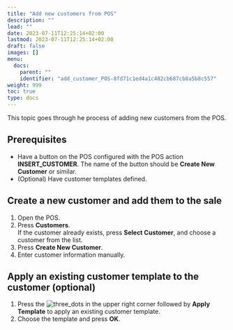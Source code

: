 ```yaml
---
title: "Add new customers from POS"
description: ""
lead: ""
date: 2023-07-11T12:25:14+02:00
lastmod: 2023-07-11T12:25:14+02:00
draft: false
images: []
menu:
  docs:
    parent: ""
    identifier: "add_customer_POS-8fd71c1ed4a1c482cb687cb8a5b8c557"
weight: 999
toc: true
type: docs
---
```


This topic goes through he process of adding new customers from the POS. 

## Prerequisites

- Have a button on the POS configured with the POS action **INSERT_CUSTOMER**. The name of the button should be **Create New Customer** or similar. 
- (Optional) Have customer templates defined.

## Create a new customer and add them to the sale

1. Open the POS.
2. Press **Customers**.    
   If the customer already exists, press **Select Customer**, and choose a customer from the list. 
3. Press **Create New Customer**.
4. Enter customer information manually.     

## Apply an existing customer template to the customer (optional)

1. Press the ![three_dots](three_dots.PNG) in the upper right corner followed by **Apply Template** to apply an existing customer template. 
2. Choose the template and press **OK**.
